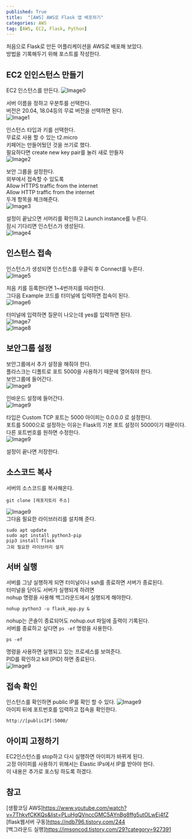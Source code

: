 ```yaml
---
published: True
title:  "[AWS] AWS로 Flask 앱 배포하기"
categories: AWS
tag: [AWS, EC2, Flask, Python]
---
```


처음으로 Flask로 만든 어플리케이션을 AWS로 배포해 보았다.  
방법을 기록해두기 위해 포스트를 작성한다.  

## EC2 인인스턴스 만들기
EC2 인스턴스를 만든다.
![Image0](/images/2022-12-19-AWS_Flask_0.png)  
  
서버 이름을 정하고 우분투를 선택한다.  
버전은 20.04, 18.04등의 무료 버전을 선택하면 된다.  
![Image1](/images/2022-12-19-AWS_Flask_1.png)  

인스턴스 타입과 키를 선택한다.  
무료로 사용 할 수 있는 t2.micro  
키페어는 만들어뒀던 것을 쓰기로 했다.  
필요하다면 create new key pair를 눌러 새로 만들자  
![Image2](/images/2022-12-19-AWS_Flask_2.png)  

보안 그룹을 설정한다.  
외부에서 접속할 수 있도록  
Allow HTTPS traffic from the internet  
Allow HTTP traffic from the internet  
두개 항목을 체크해준다.  
![Image3](/images/2022-12-19-AWS_Flask_4.png)  

설정이 끝났으면 서머리를 확인하고 Launch instance를 누른다.  
잠시 기다리면 인스턴스가 생성된다.  
![Image4](/images/2022-12-19-AWS_Flask_3.png)  

## 인스턴스 접속
인스턴스가 생성되면 인스턴스를 우클릭 후 Connect를 누른다.  
![Image5](/images/2022-12-19-AWS_Flask_5.png)  

처음 키를 등록한다면 1~4번까지를 따라한다.  
그다음 Example 코드를 터미널에 입력하면 접속이 된다.  
![Image6](/images/2022-12-19-AWS_Flask_6.png)  

터미널에 입력하면 질문이 나오는데 yes를 입력하면 된다.  
![Image7](/images/2022-12-19-AWS_Flask_7.png)  
![Image8](/images/2022-12-19-AWS_Flask_8.png)  

## 보안그룹 설정
보안그룹에서 추가 설정을 해줘야 한다.  
플라스크는 디폴트로 포트 5000을 사용하기 때문에 열어줘야 한다.  
보안그룹에 들어간다.  
![Image9](/images/2022-12-19-AWS_Flask_12.png)  

인바운드 설정에 들어간다.  
![Image9](/images/2022-12-19-AWS_Flask_13.png)  

타입은 Custom TCP 포트는 5000 아이피는 0.0.0.0 로 설정한다.  
포트를 5000으로 설정하는 이유는 Flask의 기본 포트 설정이 5000이기 때문이다.  
다른 포트번호를 원하면 수정한다.  
![Image9](/images/2022-12-19-AWS_Flask_14.png)  

설정이 끝나면 저장한다.  

## 소스코드 복사
서버의 소스코드를 복사해온다.  
```
git clone [레포지토리 주소]
```
![Image9](/images/2022-12-19-AWS_Flask_9.png)  
그다음 필요한 라이브러리를 설치해 준다.  
```
sudo apt update
sudo apt install python3-pip
pip3 install flask
그외 필요한 라이브러리 설치
```

## 서버 실행 

서버를 그냥 실행하게 되면 터미널이나 ssh를 종료하면 서버가 종료된다.  
터미널을 닫아도 서버가 실행되게 하려면  
nohup 명령을 사용해 백그라운드에서 실행되게 해야한다.  
```
nohup python3 -u flask_app.py &
```
nohup는 콘솔이 종료되어도 nohup.out 파일에 출력이 기록된다.  
서버를 종료하고 싶다면  ```ps -ef``` 명령을 사용한다.
```
ps -ef
```
명령을 사용하면 실행되고 있는 프로세스를 보여준다.  
PID를 확인하고 kill [PID] 하면 종료된다.  
![Image9](/images/2022-12-19-AWS_Flask_10.png)  

## 접속 확인
인스턴스를 확인하면 public IP를 확인 할 수 있다. 
![Image9](/images/2022-12-19-AWS_Flask_15.png)   
아이피 뒤에 포트번호를 입력하고 접속을 확인한다.
```
http://[publicIP]:5000/
``` 

## 아이피 고정하기
EC2인스턴스를 stop하고 다시 실행하면 아이피가 바뀌게 된다.  
고정 아이피를 사용하기 위해서는 Elastic IPs에서 IP를 받아야 한다.  
이 내용은 추가로 포스팅 하도록 하겠다.

## 참고
[생활코딩 AWS]<https://www.youtube.com/watch?v=7ThkvfCKKQs&list=PLuHgQVnccGMC5AYnBg8ffg5utOLwEj4fZ>  
[flask웹서버 구동]<https://ndb796.tistory.com/244>  
[백그라운드 실행]<https://imsoncod.tistory.com/29?category=927391>  
